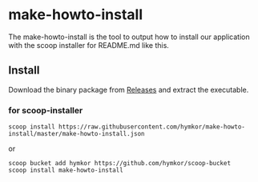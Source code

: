 make-howto-install
==================

The make-howto-install is the tool to output how to install our application with the scoop installer for README.md like this.

Install
-------

Download the binary package from [Releases](https://github.com/hymkor/make-howto-install/releases) and extract the executable.

### for scoop-installer

```
scoop install https://raw.githubusercontent.com/hymkor/make-howto-install/master/make-howto-install.json
```

or

```
scoop bucket add hymkor https://github.com/hymkor/scoop-bucket
scoop install make-howto-install
```
